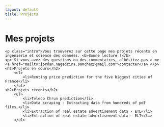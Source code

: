```yaml
---
layout: default
title: Projects
---
```


<div class="home">
	<h1 class="pageTitle">Mes projets</h1>

	<p class="intro">Vous trouverez sur cette page mes projets récents en ingénierie et science des données. <b>Bonne lecture !</b>
	<p> Si vous avez des questions ou des commentaires, n'hésitez pas à me  <a href="mailto:jordan.nagadzina.sanchez@gmail.com">contacter</a>.</p>
	<h2>Projets en cours</h2>
		<ul>
			<li>Renting price prediction for the five biggest cities of France</li>
		</ul>
	<h2>Projets récents</h2>
		<ul>
			<li>Teleco Chrun prediction</li>
			<li>Data scraping - Extracting data from hundreds of pdf files.</li>
			<li>Extraction of real estate advertisement data - ETL</li>
			<li>Extraction of real estate advertisement data - ELT</li>
		</ul>
</div>
